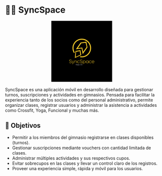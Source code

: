 # 🏋️‍♂️ SyncSpace
<p align="center">
  <img src="LogoSyncSpace.jpg" alt="GymApp Logo" width="200"/>
</p>
SyncSpace es una aplicación móvil en desarrollo diseñada para gestionar turnos, suscripciones y actividades en gimnasios. Pensada para facilitar la experiencia tanto de los socios como del personal administrativo, permite organizar clases, registrar usuarios y administrar la asistencia a actividades como Crossfit, Yoga, Funcional y muchas más.

## 🎯 Objetivos

- Permitir a los miembros del gimnasio registrarse en clases disponibles (turnos).
- Gestionar suscripciones mediante vouchers con cantidad limitada de clases.
- Administrar múltiples actividades y sus respectivos cupos.
- Evitar sobrecupos en las clases y llevar un control claro de los registros.
- Proveer una experiencia simple, rápida y móvil para los usuarios.

